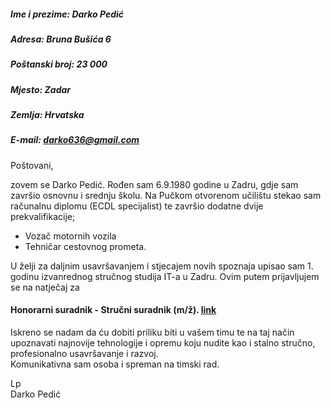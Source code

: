 ##### Ime i prezime: Darko Pedić
##### Adresa: Bruna Bušića 6
##### Poštanski broj: 23 000
##### Mjesto: Zadar
##### Zemlja: Hrvatska
##### E-mail: darko636@gmail.com


Poštovani,

zovem se Darko Pedić. Rođen sam 6.9.1980 godine u Zadru, gdje sam završio osnovnu i srednju školu. 
Na Pučkom otvorenom učilištu stekao sam računalnu diplomu (ECDL specijalist) te završio dodatne dvije prekvalifikacije;
 
- Vozač motornih vozila
- Tehničar cestovnog prometa.

U želji za daljnim usavršavanjem i stjecajem novih spoznaja upisao sam 1. godinu izvanrednog stručnog studija IT-a u Zadru.
Ovim putem prijavljujem se na natječaj za 
 #### Honorarni suradnik - Stručni suradnik (m/ž). [link](https://www.moj-posao.net/Posao/500906/Honorarni-suradnik-Strucni-suradnik-mz/)

Iskreno se nadam da ću dobiti priliku biti u vašem timu te na taj način upoznavati najnovije tehnologije i opremu
koju nudite kao i stalno stručno, profesionalno usavršavanje i razvoj.                                              
Komunikativna sam osoba i spreman na timski rad.




Lp  
Darko Pedić




















